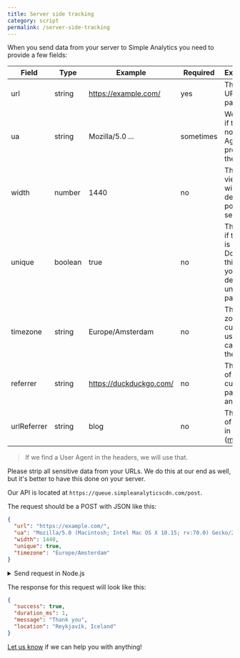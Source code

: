 ```yaml
---
title: Server side tracking
category: script
permalink: /server-side-tracking
---
```


When you send data from your server to Simple Analytics you need to provide a few fields:

| Field       | Type    | Example                 | Required  | Explanation                                                                                        |
| ----------- | ------- | ----------------------- | --------- | -------------------------------------------------------------------------------------------------- |
| url         | string  | https://example.com/    | yes       | The current URL of the page                                                                        |
| ua          | string  | Mozilla/5.0 ...         | sometimes | We use this if there is no User Agent present in the headers                                       |
| width       | number  | 1440                    | no        | The viewport width of the device (not possible via server)                                         |
| unique      | boolean | true                    | no        | This tells us if this visit is unique. Don't send this field if you don't detect unique page views |
| timezone    | string  | Europe/Amsterdam        | no        | The time zone of the current user so we can detect the country                                     |
| referrer    | string  | https://duckduckgo.com/ | no        | The referrer of the current page (if any)                                                          |
| urlReferrer | string  | blog                    | no        | The value of `?ref=...` in the URL ([more info](/how-to-use-url-parameters))                       |

> If we find a User Agent in the headers, we will use that.

Please strip all sensitive data from your URLs. We do this at our end as well, but it's better to have this done on your server.

<style>
  table td, table th {
    white-space: nowrap;
  }
  @media screen and (min-width: 768px) {
    table tr td:last-of-type, table tr th:last-of-type {
      white-space: inherit;
    }
  }
</style>

Our API is located at `https://queue.simpleanalyticscdn.com/post`.

The request should be a POST with JSON like this:

```json
{
  "url": "https://example.com/",
  "ua": "Mozilla/5.0 (Macintosh; Intel Mac OS X 10.15; rv:70.0) Gecko/20100101 Firefox/70.0",
  "width": 1440,
  "unique": true,
  "timezone": "Europe/Amsterdam"
}
```

<details markdown="1">
  <summary>Send request in Node.js</summary>

```js
const https = require("https");

const data = JSON.stringify({
  url: "https://example.com/",
  ua:
    "Mozilla/5.0 (Macintosh; Intel Mac OS X 10.15; rv:70.0) Gecko/20100101 Firefox/70.0",
  width: 1440,
  unique: true,
  timezone: "Europe/Amsterdam",
});

const options = {
  hostname: "queue.simpleanalyticscdn.com",
  path: "/post",
  method: "POST",
  headers: {
    "Content-Type": "application/json",
    "Content-Length": data.length,
  },
};

const req = https
  .request(options, (res) => {
    let data = "";

    console.log("Status Code:", res.statusCode);

    res.on("data", (chunk) => {
      data += chunk;
    });

    res.on("end", () => {
      console.log("Body: ", JSON.parse(data));
    });
  })
  .on("error", (err) => {
    console.log("Error: ", err.message);
  });

req.write(data);
req.end();
```

</details>

The response for this request will look like this:

```json
{
  "success": true,
  "duration_ms": 1,
  "message": "Thank you",
  "location": "Reykjavík, Iceland"
}
```

[Let us know](https://simpleanalytics.com/contact) if we can help you with anything!
